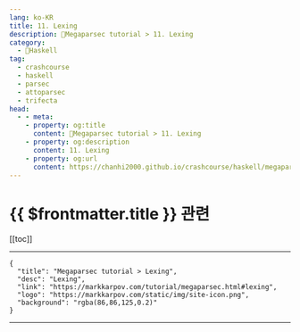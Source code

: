 ```yaml
---
lang: ko-KR
title: 11. Lexing
description: 🐑Megaparsec tutorial > 11. Lexing
category:
  - 🐑Haskell
tag: 
  - crashcourse
  - haskell
  - parsec
  - attoparsec
  - trifecta
head:
  - - meta:
    - property: og:title
      content: 🐑Megaparsec tutorial > 11. Lexing
    - property: og:description
      content: 11. Lexing
    - property: og:url
      content: https://chanhi2000.github.io/crashcourse/haskell/megaparsec/11.html
---
```


# {{ $frontmatter.title }} 관련

[[toc]]

---

```component VPCard
{
  "title": "Megaparsec tutorial > Lexing",
  "desc": "Lexing",
  "link": "https://markkarpov.com/tutorial/megaparsec.html#lexing",
  "logo": "https://markkarpov.com/static/img/site-icon.png",
  "background": "rgba(86,86,125,0.2)"
}
```

---

<TagLinks />